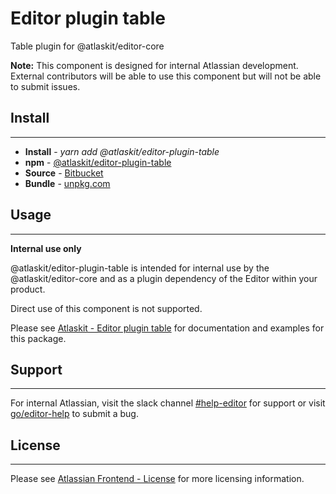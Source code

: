 # Editor plugin table

Table plugin for @atlaskit/editor-core

**Note:** This component is designed for internal Atlassian development.
External contributors will be able to use this component but will not be able to submit issues.

## Install
---
- **Install** - *yarn add @atlaskit/editor-plugin-table*
- **npm** - [@atlaskit/editor-plugin-table](https://www.npmjs.com/package/@atlaskit/editor-plugin-table)
- **Source** - [Bitbucket](https://bitbucket.org/atlassian/atlassian-frontend/src/master/packages/editor/editor-plugin-table)
- **Bundle** - [unpkg.com](https://unpkg.com/@atlaskit/editor-plugin-table/dist/)

## Usage
---
**Internal use only**

@atlaskit/editor-plugin-table is intended for internal use by the @atlaskit/editor-core and as a plugin dependency of the Editor within your product.

Direct use of this component is not supported.

Please see [Atlaskit - Editor plugin table](https://atlaskit.atlassian.com/packages/editor/editor-plugin-table) for documentation and examples for this package.

## Support
---
For internal Atlassian, visit the slack channel [#help-editor](https://atlassian.slack.com/archives/CFG3PSQ9E) for support or visit [go/editor-help](https://go/editor-help) to submit a bug.
## License
---
 Please see [Atlassian Frontend - License](https://developer.atlassian.com/cloud/framework/atlassian-frontend/#license) for more licensing information.